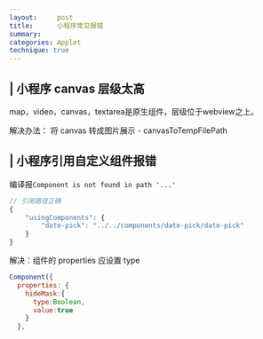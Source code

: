 ```yaml
---
layout:     post
title:      小程序常见报错
summary:
categories: Applet
technique: true
---
```



## | 小程序 canvas 层级太高

map，video，canvas，textarea是原生组件，层级位于webview之上。

解决办法： 将 canvas 转成图片展示 - canvasToTempFilePath

## | 小程序引用自定义组件报错

编译报`Component is not found in path '...'`

```javascript
// 引用路径正确
{
    "usingComponents": {
        "date-pick": "../../components/date-pick/date-pick"
    }
}
```

解决：组件的 properties 应设置 type

```javascript
Component({
  properties: {
    hideMask:{
      type:Boolean,
      value:true
    }
  },
```
